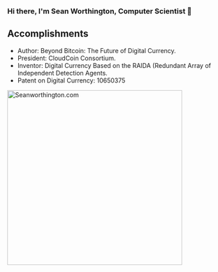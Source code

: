 ### Hi there, I'm Sean Worthington, Computer Scientist 👋

<!--
**worthingtonse/worthingtonse** is a ✨ _special_ ✨ repository because its `README.md` (this file) appears on your GitHub profile.

Here are some ideas to get you started:

- 🔭 I’m currently working on CloudCoin.
- 💬 Ask me about The Theory of Perfect Money...
- 📫 How to reach me: CloudCoin@Protonmail.com
-->

## Accomplishments 
* Author: Beyond Bitcoin: The Future of Digital Currency.
* President: CloudCoin Consortium.
* Inventor: Digital Currency Based on the RAIDA (Redundant Array of Independent Detection Agents. 
* Patent on Digital Currency: 10650375

[<img align="left" alt="Seanworthington.com" width="400px" src="https://cloudcoinconsortium.org/images/jpeg250.jpg" />][website]



[website]: http://Seanworthington.com
